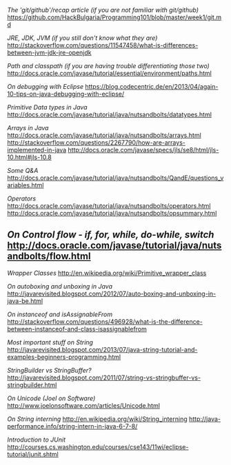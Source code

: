 *The 'git/github'/recap article (if you are not familiar with git/github)*
https://github.com/HackBulgaria/Programming101/blob/master/week1/git.md

*JRE, JDK, JVM (if you still don't know what they are)*
http://stackoverflow.com/questions/11547458/what-is-differences-between-jvm-jdk-jre-openjdk

*Path and classpath (if you are having trouble differentiating those two)*
http://docs.oracle.com/javase/tutorial/essential/environment/paths.html

*On debugging with Eclipse*
https://blog.codecentric.de/en/2013/04/again-10-tips-on-java-debugging-with-eclipse/

*Primitive Data types in Java*
http://docs.oracle.com/javase/tutorial/java/nutsandbolts/datatypes.html

*Arrays in Java*
http://docs.oracle.com/javase/tutorial/java/nutsandbolts/arrays.html
http://stackoverflow.com/questions/2267790/how-are-arrays-implemented-in-java
http://docs.oracle.com/javase/specs/jls/se8/html/jls-10.html#jls-10.8

*Some Q&A*
http://docs.oracle.com/javase/tutorial/java/nutsandbolts/QandE/questions_variables.html

*Operators*
http://docs.oracle.com/javase/tutorial/java/nutsandbolts/operators.html
http://docs.oracle.com/javase/tutorial/java/nutsandbolts/opsummary.html

*On Control flow - if, for, while, do-while, switch*
http://docs.oracle.com/javase/tutorial/java/nutsandbolts/flow.html
-------------------------------------------------------------------
*Wrapper Classes*
http://en.wikipedia.org/wiki/Primitive_wrapper_class

*On autoboxing and unboxing in Java*
http://javarevisited.blogspot.com/2012/07/auto-boxing-and-unboxing-in-java-be.html

*On instanceof and isAssignableFrom*
http://stackoverflow.com/questions/496928/what-is-the-difference-between-instanceof-and-class-isassignablefrom

*Most important stuff on String*
http://javarevisited.blogspot.com/2013/07/java-string-tutorial-and-examples-beginners-programming.html

*StringBuilder vs StringBuffer?*
http://javarevisited.blogspot.com/2011/07/string-vs-stringbuffer-vs-stringbuilder.html

*On Unicode (Joel on Software)*
http://www.joelonsoftware.com/articles/Unicode.html

*On String interning*
http://en.wikipedia.org/wiki/String_interning
http://java-performance.info/string-intern-in-java-6-7-8/

*Introduction to JUnit*
http://courses.cs.washington.edu/courses/cse143/11wi/eclipse-tutorial/junit.shtml